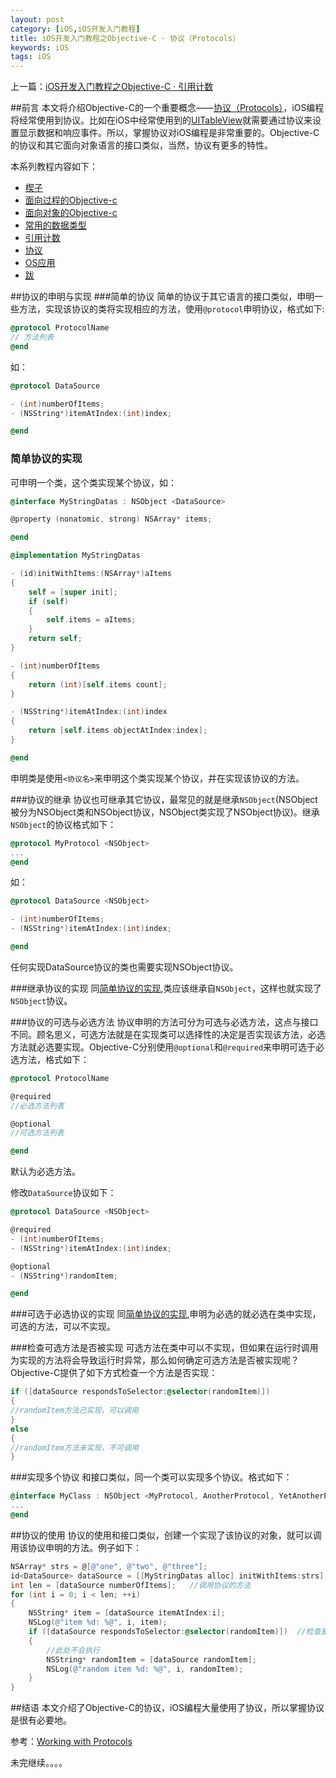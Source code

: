 ```yaml
---
layout: post
category: [iOS,iOS开发入门教程]
title: iOS开发入门教程之Objective-C · 协议（Protocols）
keywords: iOS
tags: iOS
---
```


上一篇：[iOS开发入门教程之Objective-C · 引用计数](http://zh.5long.me/2015/learning-ios-oc-4/)

##前言
本文将介绍Objective-C的一个重要概念——[协议（Protocols）](https://developer.apple.com/library/ios/documentation/Cocoa/Conceptual/ProgrammingWithObjectiveC/WorkingwithProtocols/WorkingwithProtocols.html#//apple_ref/doc/uid/TP40011210-CH11-SW1)，iOS编程将经常使用到协议。比如在iOS中经常使用到的[UITableView](https://developer.apple.com/library/ios/documentation/UIKit/Reference/UITableView_Class/index.html#//apple_ref/doc/uid/TP40006943)就需要通过协议来设置显示数据和响应事件。所以，掌握协议对iOS编程是非常重要的。Objective-C的协议和其它面向对象语言的接口类似，当然，协议有更多的特性。

<!--more-->

本系列教程内容如下：

*  [楔子](http://zh.5long.me/2014/learning-ios-preface/)
*  [面向过程的Objective-c](http://zh.5long.me/2014/learning-ios-oc-1/)
*  [面向对象的Objective-c](http://zh.5long.me/2014/learning-ios-oc-2/)
*  [常用的数据类型](http://zh.5long.me/2015/learning-ios-oc-3/)
*  [引用计数](http://zh.5long.me/2015/learning-ios-oc-4/)
*  [协议](http://zh.5long.me/2015/learning-ios-oc-5/)
*  [OS应用](http://zh.5long.me/2015/ios-first-app/)
* [跋](http://zh.5long.me/2015/ios-epilogue/)

##协议的申明与实现
###简单的协议
简单的协议于其它语言的接口类似，申明一些方法，实现该协议的类将实现相应的方法，使用`@protocol`申明协议，格式如下:

```objective-c
@protocol ProtocolName
// 方法列表
@end
```

如：

```objective-c
@protocol DataSource

- (int)numberOfItems;
- (NSString*)itemAtIndex:(int)index;

@end
```

<h3 id="SU">简单协议的实现</h3>
可申明一个类，这个类实现某个协议，如：

```objective-c
@interface MyStringDatas : NSObject <DataSource>

@property (nonatomic, strong) NSArray* items;

@end

@implementation MyStringDatas

- (id)initWithItems:(NSArray*)aItems
{
    self = [super init];
    if (self)
    {
        self.items = aItems;
    }
    return self;
}

- (int)numberOfItems
{
    return (int)[self.items count];
}

- (NSString*)itemAtIndex:(int)index
{
    return [self.items objectAtIndex:index];
}

@end
```

申明类是使用`<协议名>`来申明这个类实现某个协议，并在实现该协议的方法。

###协议的继承
协议也可继承其它协议，最常见的就是继承`NSObject`(NSObject被分为NSObject类和NSObject协议，NSObject类实现了NSObject协议)。继承`NSObject`的协议格式如下：

```objective-c
@protocol MyProtocol <NSObject>
...
@end
```

如：

```objective-c
@protocol DataSource <NSObject>

- (int)numberOfItems;
- (NSString*)itemAtIndex:(int)index;

@end
```

任何实现DataSource协议的类也需要实现NSObject协议。

###继承协议的实现
同[简单协议的实现](#SU),类应该继承自`NSObject`，这样也就实现了`NSObject`协议。

###协议的可选与必选方法
协议申明的方法可分为可选与必选方法，这点与接口不同。顾名思义，可选方法就是在实现类可以选择性的决定是否实现该方法，必选方法就必选要实现。Objective-C分别使用`@optional`和`@required`来申明可选于必选方法，格式如下：

```objective-c
@protocol ProtocolName

@required
//必选方法列表

@optional
//可选方法列表

@end
```

默认为必选方法。

修改`DataSource`协议如下：

```objective-c
@protocol DataSource <NSObject>

@required
- (int)numberOfItems;
- (NSString*)itemAtIndex:(int)index;

@optional
- (NSString*)randomItem;

@end
```

###可选于必选协议的实现
同[简单协议的实现](#SU),申明为必选的就必选在类中实现，可选的方法，可以不实现。

###检查可选方法是否被实现
可选方法在类中可以不实现，但如果在运行时调用为实现的方法将会导致运行时异常，那么如何确定可选方法是否被实现呢？Objective-C提供了如下方式检查一个方法是否实现：

```objective-c
if ([dataSource respondsToSelector:@selector(randomItem)])
{
//randomItem方法已实现，可以调用
}
else
{
//randomItem方法未实现，不可调用
}
```

###实现多个协议
和接口类似，同一个类可以实现多个协议。格式如下：

```objective-c
@interface MyClass : NSObject <MyProtocol, AnotherProtocol, YetAnotherProtocol>
...
@end
```

##协议的使用
协议的使用和接口类似，创建一个实现了该协议的对象，就可以调用该协议申明的方法。例子如下：

```objective-c
NSArray* strs = @[@"one", @"two", @"three"];
id<DataSource> dataSource = [[MyStringDatas alloc] initWithItems:strs];  //创建一个实现DataSource协议的对象
int len = [dataSource numberOfItems];   //调用协议的方法
for (int i = 0; i < len; ++i)
{
    NSString* item = [dataSource itemAtIndex:i];
    NSLog(@"item %d: %@", i, item);
    if ([dataSource respondsToSelector:@selector(randomItem)])  //检查是否实现randomItem
    {
        //此处不会执行
        NSString* randomItem = [dataSource randomItem];
        NSLog(@"random item %d: %@", i, randomItem);
    }
}
```

##结语
本文介绍了Objective-C的协议，iOS编程大量使用了协议，所以掌握协议是很有必要地。

参考：[Working with Protocols](https://developer.apple.com/library/ios/documentation/Cocoa/Conceptual/ProgrammingWithObjectiveC/WorkingwithProtocols/WorkingwithProtocols.html#//apple_ref/doc/uid/TP40011210-CH11-SW1)

未完继续。。。。


